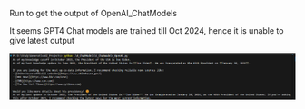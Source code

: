 Run to get the output of OpenAI_ChatModels 

It seems GPT4 Chat models are trained till Oct 2024, hence it is unable to give latest output

![alt text](image-2.png)